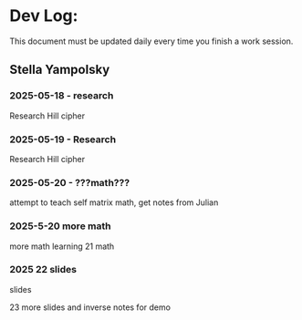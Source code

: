 # Dev Log:

This document must be updated daily every time you finish a work session.

## Stella Yampolsky

### 2025-05-18 - research
Research Hill cipher

### 2025-05-19 - Research
Research Hill cipher

### 2025-05-20 - ???math???
attempt to teach self matrix math, get notes from Julian

### 2025-5-20 more math
more math learning
21 math

### 2025 22 slides
slides

23 more slides and inverse notes for demo
